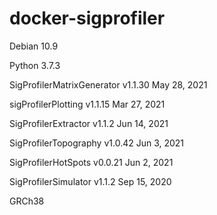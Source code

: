 # docker-sigprofiler

Debian 10.9

Python 3.7.3

SigProfilerMatrixGenerator  v1.1.30 May 28, 2021

sigProfilerPlotting v1.1.15 Mar 27, 2021

SigProfilerExtractor    v1.1.2  Jun 14, 2021

SigProfilerTopography   v1.0.42 Jun 3, 2021

SigProfilerHotSpots v0.0.21 Jun 2, 2021

SigProfilerSimulator    v1.1.2  Sep 15, 2020

GRCh38
